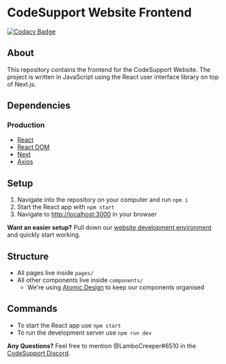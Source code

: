 # CodeSupport Website Frontend

[![Codacy Badge](https://api.codacy.com/project/badge/Grade/c60ad30ea5664c70a5b10c3525ed4f4f)](https://app.codacy.com/gh/codesupport/website-frontend?utm_source=github.com&utm_medium=referral&utm_content=codesupport/website-frontend&utm_campaign=Badge_Grade_Dashboard)

## About
This repository contains the frontend for the CodeSupport Website. The project is written in JavaScript using the React user interface library on top of Next.js.

## Dependencies

### Production
- [React](https://www.npmjs.com/package/react)
- [React DOM](https://www.npmjs.com/package/react-dom)
- [Next](http://npmjs.com/package/next)
- [Axios](https://www.npmjs.com/package/axios)

## Setup
1. Navigate into the repository on your computer and run `npm i`
2. Start the React app with `npm start`
3. Navigate to [http://localhost:3000](http://localhost:3000) in your browser

**Want an easier setup?** Pull down our [website development environment](https://github.com/codesupport/website-dev-env) and quickly start working.

## Structure
- All pages live inside `pages/`
- All other components live inside `components/`
  - We're using [Atomic Design](http://atomicdesign.bradfrost.com) to keep our components organised

## Commands
- To start the React app use `npm start`
- To run the development server use `npm run dev`

**Any Questions?** Feel free to mention @LamboCreeper#6510 in the [CodeSupport Discord](https://discord.gg/Hn9SETt).
